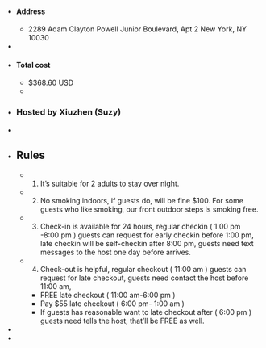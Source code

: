 - #### Address
	- 2289 Adam Clayton Powell Junior Boulevard, Apt 2
	  New York, NY 10030
-
- #### Total cost
	- $368.60 USD
	-
- ### Hosted by Xiuzhen (Suzy)
-
- ## Rules
	- 1. It’s suitable for 2 adults to stay over night.
	- 2. No smoking indoors, if guests do, will be fine $100. For some guests who like smoking, our front outdoor steps is smoking free.
	- 3. Check-in is available for 24 hours, regular checkin ( 1:00 pm -8:00 pm ) guests can request for early checkin before 1:00 pm, late 
	      checkin will be self-checkin after 8:00 pm, guests need text messages to the host one day before arrives.
	- 4. Check-out is helpful, regular checkout ( 11:00 am ) guests can request for late checkout, guests need contact the host before 11:00 
	      am,
		- FREE late checkout ( 11:00 am-6:00 pm )
		- Pay $55 late checkout ( 6:00 pm- 1:00 am )
		- If guests has reasonable want to late checkout after ( 6:00 pm ) guests need tells the host, that’ll be FREE as well.
-
-